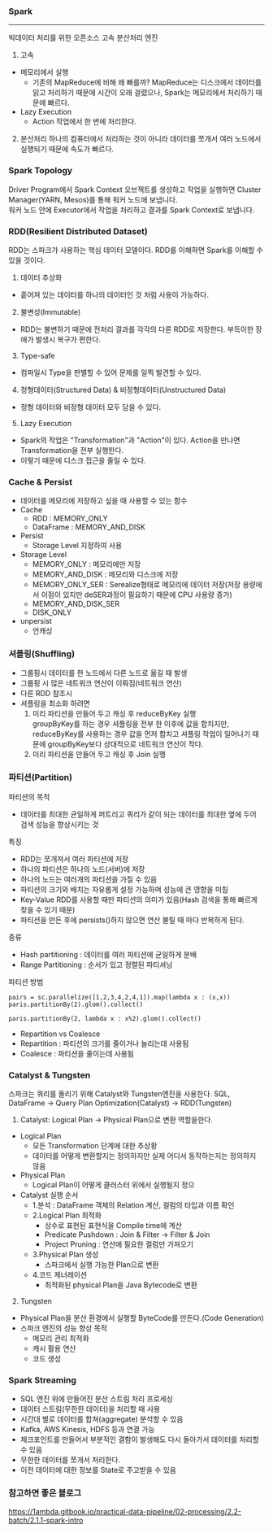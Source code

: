 ### Spark
---
빅데이터 처리를 위한 오픈소스 고속 분산처리 엔진  
1. 고속
- 메모리에서 실행
  - 기존의 MapReduce에 비해 왜 빠를까? MapReduce는 디스크에서 데이터를 읽고 처리하기 때문에 시간이 오래 걸렸으나, Spark는 메모리에서 처리하기 때문에 빠르다.
- Lazy Execution
  - Action 작업에서 한 번에 처리한다.
2. 분산처리
하나의 컴퓨터에서 처리하는 것이 아니라 데이터를 쪼개서 여러 노드에서 실행되기 때문에 속도가 빠르다.

### Spark Topology
Driver Program에서 Spark Context 오브젝트를 생성하고 작업을 실행하면 Cluster Manager(YARN, Mesos)를 통해 워커 노드애 보냅니다.  
워커 노드 안에 Executor에서 작업을 처리하고 결과를 Spark Context로 보냅니다.

### RDD(Resilient Distributed Dataset)
RDD는 스파크가 사용하는 핵심 데이터 모델이다. RDD를 이해하면 Spark를 이해할 수 있을 것이다.
1. 데이터 추상화
- 흩어져 있는 데이터를 하나의 데이터인 것 처럼 사용이 가능하다.
2. 불변성(Immutable)
- RDD는 불변하기 때문에 전처리 결과를 각각의 다른 RDD로 저장한다. 부득이한 장애가 발생시 복구가 편한다.
3. Type-safe
- 컴파일시 Type을 판별할 수 있어 문제를 일찍 발견할 수 있다.
4. 정형데이터(Structured Data) & 비정형데이터(Unstructured Data)
- 정형 데이터와 비정형 데이터 모두 담을 수 있다.
5. Lazy Execution
- Spark의 작업은 "Transformation"과 "Action"이 있다. Action을 만나면 Transformation을 전부 실행한다.
- 이렇기 때문에 디스크 접근을 줄일 수 있다.

### Cache & Persist
- 데이터를 메모리에 저장하고 싶을 때 사용할 수 있는 함수
- Cache
  - RDD : MEMORY_ONLY
  - DataFrame : MEMORY_AND_DISK
- Persist
  - Storage Level 지정하여 사용
- Storage Level
  - MEMORY_ONLY : 메모리에만 저장
  - MEMORY_AND_DISK : 메모리와 디스크에 저장
  - MEMORY_ONLY_SER : Serealize형태로 메모리에 데이터 저장(저장 용량에서 이점이 있지만 deSER과정이 필요하기 때문에 CPU 사용량 증가)
  - MEMORY_AND_DISK_SER
  - DISK_ONLY
- unpersist
  - 언캐싱

### 셔플링(Shuffling)
- 그룹핑시 데이터를 한 노드에서 다른 노드로 옮길 때 발생
- 그룹핑 시 많은 네트워크 연산이 이뤄짐(네트워크 연산)
- 다른 RDD 참조시
- 셔플링을 최소화 하려면
  1. 미리 파티션을 만들어 두고 캐싱 후 reduceByKey 실행  
      groupByKey를 하는 경우 셔플링을 전부 한 이후에 값을 합치지만, reduceByKey를 사용하는 경우 값을 먼저 합치고 셔플링 작업이 일어나기 때문에 groupByKey보다 상대적으로 네트워크 연산이 작다.
  2. 미리 파티션을 만들어 두고 캐싱 후 Join 실행

### 파티션(Partition)
파티션의 목적
- 데이터를 최대한 균일하게 퍼트리고 쿼리가 같이 되는 데이터를 최대한 옆에 두어 검색 성능을 향상시키는 것

특징
- RDD는 쪼개져서 여러 파티션에 저장
- 하나의 파티션은 하나의 노드(서버)에 저장
- 하나의 노드는 여러개의 파티션을 가질 수 있음
- 파티션의 크기와 배치는 자유롭게 설정 가능하며 성능에 큰 영향을 미침
- Key-Value RDD를 사용할 때만 파티션의 의미가 있음(Hash 검색을 통해 빠르게 찾을 수 있기 때문)
- 파티션을 만든 후에 persists()하지 않으면 연산 불릴 때 마다 반복하게 된다.

종류
- Hash partitioning : 데이터를 여러 파티션에 균일하게 분배
- Range Partitioning : 순서가 있고 정렬된 파티셔닝

파티션 방법
```
pairs = sc.parallelize([1,2,3,4,2,4,1]).map(lambda x : (x,x))
paris.partitionBy(2).glom().collect()

paris.partitionBy(2, lambda x : x%2).glom().collect()
```

- Repartition vs Coalesce
- Repartition : 파티션의 크기를 줄이거나 늘리는데 사용됨
- Coalesce : 파티션을 줄이는데 사용됨
  
### Catalyst & Tungsten
스파크는 쿼리를 돌리기 위해 Catalyst와 Tungsten엔진을 사용한다.
SQL, DataFrame -> Query Plan Optimization(Catalyst) -> RDD(Tungsten)

1. Catalyst: Logical Plan -> Physical Plan으로 변환 역할을한다.
- Logical Plan
  - 모든 Transformation 단계에 대한 추상황
  - 데이터를 어떻게 변환할지는 정의하지만 실제 어디서 동작하는지는 정의하지 않음
- Physical Plan
  - Logical Plan이 어떻게 클러스터 위에서 실행될지 정으
- Catalyst 실행 순서
  - 1.분석 : DataFrame 객체의 Relation 계산, 컬럼의 타입과 이름 확인
  - 2.Logical Plan 최적화
    - 상수로 표현된 표현식을 Compile time에 계산
    - Predicate Pushdown : Join & Filter -> Filter & Join
    - Project Pruning : 연산에 필요한 컬럼만 가져오기
  - 3.Physical Plan 생성
    - 스파크에서 실행 가능한 Plan으로 변환
  - 4.코드 제너레이션
    - 최적화된 physical Plan을 Java Bytecode로 변환

2. Tungsten
- Physical Plan을 분산 환경에서 실행할 ByteCode를 만든다.(Code Generation)
- 스파크 엔진의 성능 향상 목적
  - 메모리 관리 최적화
  - 캐시 활용 연산
  - 코드 생성
  
### Spark Streaming
- SQL 엔진 위에 만들어진 분산 스트림 처리 프로세싱
- 데이터 스트림(무한한 데이터)을 처리할 때 사용
- 시간대 별로 데이터를 합쳐(aggregate) 분석할 수 있음
- Kafka, AWS Kinesis, HDFS 등과 연결 가능
- 체크포인트를 만들어서 부분적인 결함이 발생해도 다시 돌아가서 데이터를 처리할 수 있음
- 무한한 데이터를 쪼개서 처리한다.
- 이전 데이터에 대한 정보를 State로 주고받을 수 있음

### 참고하면 좋은 블로그
https://1ambda.gitbook.io/practical-data-pipeline/02-processing/2.2-batch/2.1.1-spark-intro
